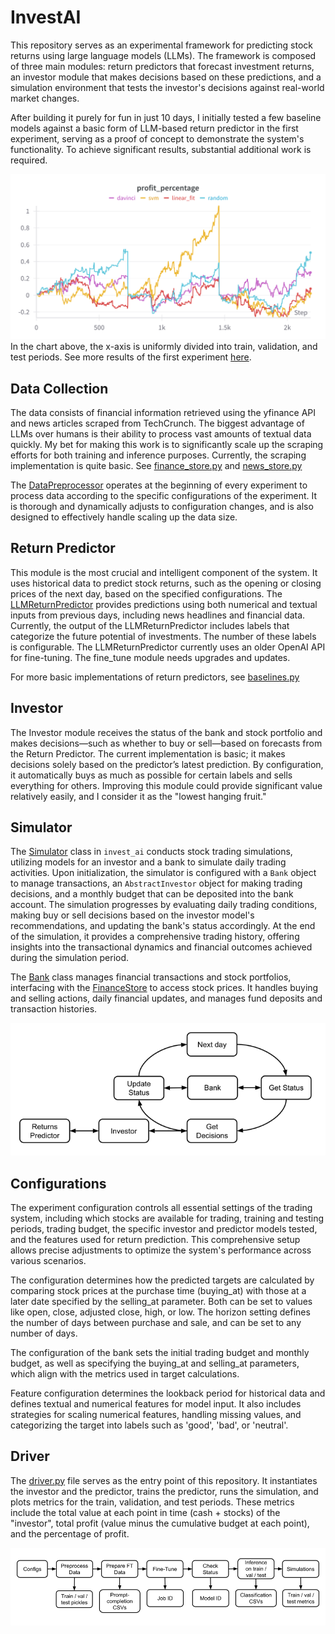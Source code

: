 # InvestAI



This repository serves as an experimental framework for predicting stock returns using large language models (LLMs).
The framework is composed of three main modules: return predictors that forecast investment returns, an investor module
that makes decisions based on these predictions, and a simulation environment that tests the investor's decisions against
real-world market changes.


After building it purely for fun in just 10 days, I initially tested a few baseline models against a basic form of
LLM-based return
predictor in the first experiment, serving as a proof of concept to demonstrate the system's functionality. To achieve
significant results, substantial additional work is required.

![chart.png](images/chart.png)
In the chart above, the x-axis is uniformly divided into train, validation, and test periods.
See more results of the first experiment
[here](https://api.wandb.ai/links/ravidcohen1/a0qzfxse).

## Data Collection
The data consists of financial information retrieved using the yfinance API and news articles scraped from
TechCrunch. The biggest advantage of LLMs over humans is their ability to process vast
amounts of textual data quickly. My bet for making this work is to significantly scale up the scraping efforts
for both training and inference purposes. Currently, the scraping implementation is quite basic.
See [finance_store.py](invest_ai%2Fdata_collection%2Ffinance_store.py) and [news_store.py](invest_ai%2Fdata_collection%2Fnews_store.py)

The [DataPreprocessor](invest_ai%2Fdata_collection%2Fpreprocess.py) operates at the beginning of every experiment to
process data according to the specific configurations of the experiment. It is thorough and dynamically adjusts to
configuration changes, and is also designed to effectively handle scaling up the data size.

## Return Predictor

This module is the most crucial and intelligent component of the system. It uses historical data to predict stock
returns, such as the opening or closing prices of the next day, based on the specified configurations.
The [LLMReturnPredictor](invest_ai%2Freturn_predictor%2Fllm_predictor.py) provides predictions using both
numerical and textual inputs from previous days, including news headlines and financial data.
Currently, the output of the LLMReturnPredictor includes labels that categorize the future potential of investments.
The number of these labels is configurable. The LLMReturnPredictor currently uses an older OpenAI API for fine-tuning.
The fine_tune module needs upgrades and updates.

For more basic implementations of return predictors, see [baselines.py](invest_ai%2Freturn_predictor%2Fbaselines.py)

## Investor
The Investor module receives the status of the bank and stock portfolio and makes decisions—such as whether to buy or
sell—based on forecasts from the Return Predictor. The current implementation is basic; it makes decisions solely based
on the predictor’s latest prediction. By configuration, it automatically buys as much as possible for certain labels
and sells everything for others. Improving this module could provide significant value relatively easily,
and I consider it as the "lowest hanging fruit."


## Simulator

The [Simulator](invest_ai%2Fsimulation%2Fsimulator.py) class in `invest_ai` conducts stock trading simulations,
utilizing models for an investor and a bank to simulate daily trading activities. Upon initialization, the simulator
is configured with a `Bank` object to manage transactions, an `AbstractInvestor` object for making trading decisions,
and a monthly budget that can be deposited into the bank account. The simulation progresses by evaluating daily
trading conditions, making buy or sell decisions based on the investor model's recommendations, and updating the
bank's status accordingly. At the end of the simulation, it provides a comprehensive trading history,
offering insights into the transactional dynamics and financial outcomes achieved during the simulation period.

The [Bank](invest_ai%2Fsimulation%2Fbank.py) class manages financial transactions and stock portfolios,
interfacing with the [FinanceStore](invest_ai%2Fdata_collection%2Ffinance_store.py) to access stock prices.
It handles buying and selling actions, daily financial updates, and manages fund deposits and transaction histories.

![simulator.png](images/simulator.png)
## Configurations

The experiment configuration controls all essential settings of the trading system,
including which stocks are available for trading, training and testing
periods, trading budget, the specific investor and predictor models tested, and the features used for return prediction.
This comprehensive setup allows precise adjustments to optimize the system's performance across various scenarios.

The configuration determines how the predicted targets are calculated by comparing stock prices at the purchase time
(buying_at) with
those at a later date specified by the selling_at parameter. Both can be set to values like open, close, adjusted close,
high, or low. The horizon setting defines the number of days between purchase and sale, and can be set to any number
of days.

The configuration of the bank sets the initial trading budget and monthly budget, as well as specifying the
buying_at and selling_at parameters, which align with the metrics used in target calculations.

Feature configuration determines the lookback period for historical data and defines textual and numerical features for
model input. It also includes strategies for scaling numerical features, handling missing values, and categorizing the
target into labels such as 'good', 'bad', or 'neutral'.


## Driver
The [driver.py](invest_ai/driver.py) file serves as the entry point of this repository.
It instantiates the investor and the predictor, trains the predictor, runs the simulation,
and plots metrics for the train, validation, and test periods. These metrics include the total
value at each point in time (cash + stocks) of the "investor", total profit (value minus the cumulative
budget at each point), and the percentage of profit.

![experiment.png](images/experiment.png)
